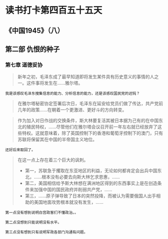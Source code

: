 # 读书打卡第四百五十五天
## 《中国1945》（八）
## 第二部 仇恨的种子
### 第七章 道德妥协

> 新年之初，毛泽东成了最早知道即将发生某件具有历史意义的事情的人之一。这件事将发生在……雅尔塔。
```
我是该感叹毛泽东搜集信息的能力、分析信息的能力，还是该感叹国民党的迟钝？
```
> 在雅尔塔秘密协定签署后次日，毛泽东在延安给党员们做了传达，共产党前几年的政策……在朝着一个更激进、更好斗的方向转变。

> 作为加入对日作战的交换条件，斯大林要复活其被日本据为己有的在中国东北的殖民特权，……尽管他们在雅尔塔会议召开前一年左右就已经放弃了这些特权。这就意味着，除了英国控制下的香港和葡萄牙控制下的澳门，只有苏联将保留其在中国的半帝国主义地位。
```
还好后来取回了。
```
> 在这一点上存在着三个巨大的讽刺。
> * 第一，苏联急于攫取在东亚地区的利益，无论如何都肯定会出兵中国东北，……根本没有必要去向斯大林乞求恩惠，……
> * 第二，美国相信给予斯大林想在满洲地区得到的东西事实上是在创造条件来加强中国的国民政府并削弱共产党，……
> * 第三，……原子弹导致了日本的突然投降，而被认为需要俄国人出手相助的美国地面攻势根本就没有发生，……
```
第一点没有想到说明白宫政客们不懂政治。。

第二点没想到只能说明没有水平。

第三点没有想到只有说明军政各部门沟通有问题。
```